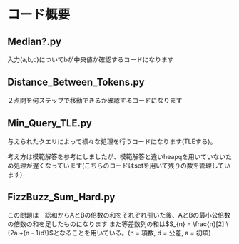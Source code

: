 # コード概要

## Median?.py

入力(a,b,c)についてbが中央値か確認するコードになります

## Distance_Between_Tokens.py

２点間を何ステップで移動できるか確認するコードになります

## Min_Query_TLE.py

与えられたクエリによって様々な処理を行うコードになります(TLEする)。

考え方は模範解答を参考にしましたが、模範解答と違いheapqを用いていないため処理が遅くなっています(こちらのコードはsetを用いて残りの数を管理しています)

## FizzBuzz_Sum_Hard.py

この問題は　総和からAとBの倍数の和をそれぞれ引いた後、AとBの最小公倍数の倍数の和を足したものになります
また等差数列の和は$S_{n} = \frac{n}[2] \{2a +(n - 1)d\}$となることを用いている。(n = 項数, d = 公差, a = 初項)
